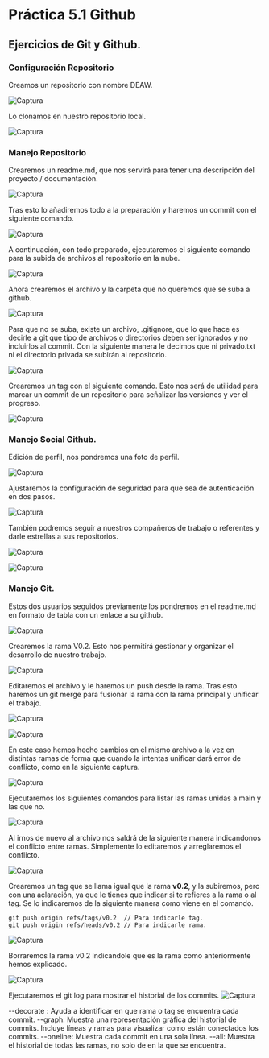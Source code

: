 # Práctica 5.1 Github 
## Ejercicios de Git y Github. 

### Configuración Repositorio

Creamos un repositorio con nombre DEAW. 

![Captura](assets/1crearrepositorio.png)

Lo clonamos en nuestro repositorio local.

![Captura](assets/2crearreadme.png)

### Manejo Repositorio

Crearemos un readme.md, que nos servirá para tener una descripción del proyecto / documentación. 

![Captura](assets/3primercommit.png)

Tras esto lo añadiremos todo a la preparación y haremos un commit con el siguiente comando. 

![Captura](assets/4primerpush.png)

A continuación, con todo preparado, ejecutaremos el siguiente comando para la subida de archivos al repositorio en la nube. 

![Captura](assets/5creararchivosprohibidos.png)

Ahora crearemos el archivo y la carpeta que no queremos que se suba a github. 

![Captura](assets/6gitignore.png)

Para que no se suba, existe un archivo, .gitignore, que lo que hace es decirle a git que tipo de archivos o directorios deben ser ignorados y no incluirlos al commit. Con la siguiente manera le decimos que ni privado.txt ni el directorio privada se subirán al repositorio. 

![Captura](assets/7crearuntag.png)

Crearemos un tag con el siguiente comando. Esto nos será de utilidad para marcar un commit de un repositorio para señalizar las versiones y ver el progreso. 

![Captura](assets/8ponerfotoperfil.png)

### Manejo Social Github.

Edición de perfil, nos pondremos una foto de perfil. 

![Captura](assets/9ponerfondo.png)

Ajustaremos la configuración de seguridad para que sea de autenticación en dos pasos. 

![Captura](assets/10doblefactor.png)

También podremos seguir a nuestros compañeros de trabajo o referentes y darle estrellas a sus repositorios. 

![Captura](assets/11seguirjorge.png)

![Captura](assets/12seguirmanu.png)

### Manejo Git. 

Estos dos usuarios seguidos previamente los pondremos en el readme.md en formato de tabla con un enlace a su github. 

![Captura](assets/13tablareadme.png)

Crearemos la rama V0.2.  Esto nos permitirá gestionar y organizar el desarrollo de nuestro trabajo. 

![Captura](assets/14ramav0.2.png)

Editaremos el archivo y le haremos un push desde la rama. Tras esto haremos un git merge para fusionar la rama con la rama principal y unificar el trabajo. 

![Captura](assets/15primerpushrama2.png)


![Captura](assets/16primermerge.png)

En este caso hemos hecho cambios en el mismo archivo a la vez en distintas ramas de forma que cuando la intentas unificar dará error de conflicto, como en la siguiente captura. 

![Captura](assets/17mergeconconflictos.png)

Ejecutaremos los siguientes comandos para listar las ramas unidas a main y las que no.

![Captura](assets/18listadomerge.png)

Al irnos de nuevo al archivo nos saldrá de la siguiente manera indicandonos el conflicto entre ramas. Simplemente lo editaremos y arreglaremos el conflicto. 

![Captura](assets/19conflictomerge.png)


Crearemos un tag que se llama igual que la rama **v0.2**, y la subiremos, pero con una aclaración, ya que le tienes que indicar si te refieres a la rama o al tag. Se lo indicaremos de la siguiente manera como viene en el comando. 

```console
git push origin refs/tags/v0.2  // Para indicarle tag.
git push origin refs/heads/v0.2 // Para indicarle rama.
```
![Captura](assets/20tagv02.png)

Borraremos la rama v0.2 indicandole que es la rama como anteriormente hemos explicado.

![Captura](assets/21borrarrama2.png)

Ejecutaremos el git log para mostrar el historial de los commits.
![Captura](assets/22gitlog.png)

--decorate : Ayuda a identificar en que rama o tag se encuentra cada commit. 
--graph: Muestra una representación gráfica del historial de commits. Incluye líneas y ramas para visualizar como están conectados los commits. 
--oneline: Muestra cada commit en una sola línea. 
--all: Muestra el historial de todas las ramas, no solo de en la que se encuentra. 




